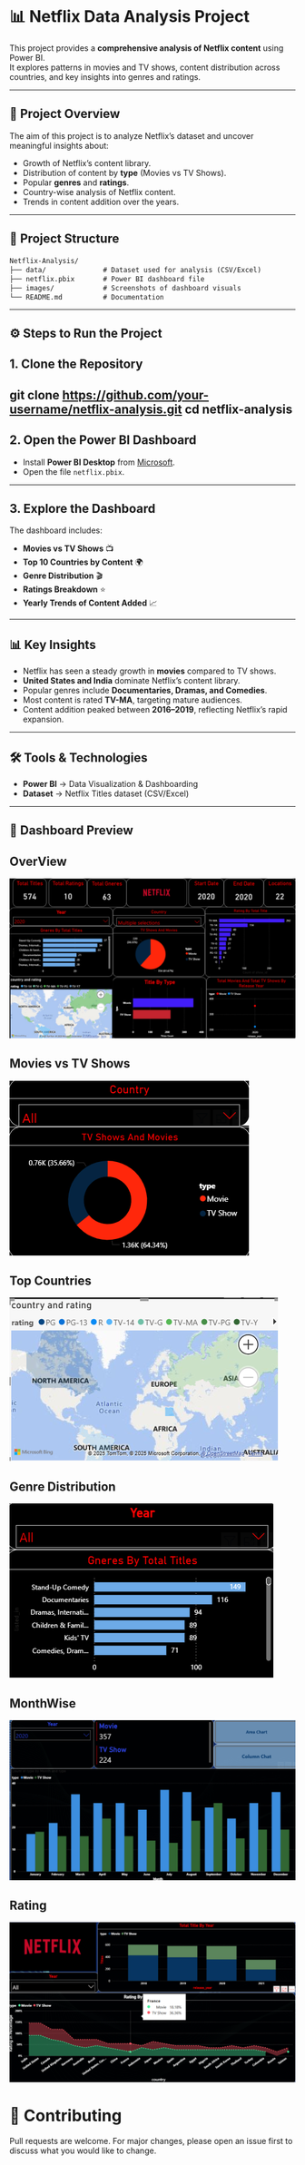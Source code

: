 # 📊 Netflix Data Analysis Project

This project provides a **comprehensive analysis of Netflix content** using Power BI.  
It explores patterns in movies and TV shows, content distribution across countries, and key insights into genres and ratings.

---

## 🚀 Project Overview
The aim of this project is to analyze Netflix’s dataset and uncover meaningful insights about:
- Growth of Netflix’s content library.
- Distribution of content by **type** (Movies vs TV Shows).
- Popular **genres** and **ratings**.
- Country-wise analysis of Netflix content.
- Trends in content addition over the years.

---


## 📂 Project Structure


```text
Netflix-Analysis/
├── data/              # Dataset used for analysis (CSV/Excel)
├── netflix.pbix       # Power BI dashboard file
├── images/            # Screenshots of dashboard visuals
└── README.md          # Documentation
```
----

## ⚙️ Steps to Run the Project

## 1. Clone the Repository

git clone https://github.com/your-username/netflix-analysis.git
cd netflix-analysis
---

## 2. Open the Power BI Dashboard
- Install **Power BI Desktop** from [Microsoft](https://powerbi.microsoft.com/desktop/).
- Open the file `netflix.pbix`.

---

## 3. Explore the Dashboard
The dashboard includes:
- **Movies vs TV Shows** 📺
- **Top 10 Countries by Content** 🌍
- **Genre Distribution** 🎬
- **Ratings Breakdown** ⭐
- **Yearly Trends of Content Added** 📈

---

## 📊 Key Insights
- Netflix has seen a steady growth in **movies** compared to TV shows.  
- **United States and India** dominate Netflix’s content library.  
- Popular genres include **Documentaries, Dramas, and Comedies**.  
- Most content is rated **TV-MA**, targeting mature audiences.  
- Content addition peaked between **2016–2019**, reflecting Netflix’s rapid expansion.  

---

## 🛠️ Tools & Technologies
- **Power BI** → Data Visualization & Dashboarding  
- **Dataset** → Netflix Titles dataset (CSV/Excel)  

---

## 📸 Dashboard Preview

## OverView
![overview](https://github.com/NaveenKumarReddy14/Netflix-Analysis/blob/d158c3a40d0cbcd0e76e86a3932df71131cf3834/Overview.png)
## Movies vs TV Shows
![Movies vs TV Shows](https://github.com/NaveenKumarReddy14/Netflix-Analysis/blob/37e2c4f2963c4e6ddf0c0c7712d0c18f52945989/Movie%20Vs%20Tv%20Shows.png)
## Top Countries 
![Top Countries](https://github.com/NaveenKumarReddy14/Netflix-Analysis/blob/5344a7da260c950ab0ef5e150e910b073a29731e/Top%20countries.png)
## Genre Distribution
![Genre Distribution](https://github.com/NaveenKumarReddy14/Netflix-Analysis/blob/d158c3a40d0cbcd0e76e86a3932df71131cf3834/Genre.png)
## MonthWise
![MonthWise](https://github.com/NaveenKumarReddy14/Netflix-Analysis/blob/d158c3a40d0cbcd0e76e86a3932df71131cf3834/Monthwise.png)
## Rating
![Rating](https://github.com/NaveenKumarReddy14/Netflix-Analysis/blob/d158c3a40d0cbcd0e76e86a3932df71131cf3834/Rating.png)

# 🙌 Contributing

Pull requests are welcome. For major changes, please open an issue first to discuss what you would like to change.
